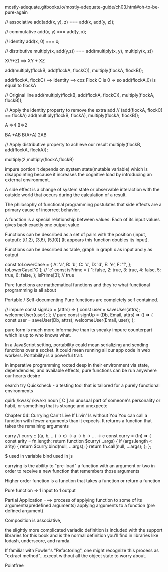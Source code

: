 mostly-adequate.gitbooks.io/mostly-adequate-guide/ch03.html#oh-to-be-pure-again

//	associative
add(add(x,	y),	z)	===	add(x,	add(y,	z));


//	commutative
add(x,	y)	===	add(y,	x);


//	identity
add(x,	0)	===	x;


//	distributive
multiply(x,	add(y,z))	===	add(multiply(x,	y),	multiply(x,	z))

X(Y+Z) ==> XY + XZ



add(multiply(flockB,	add(flockA,	flockC)),	multiply(flockA,	flockB));


add(flockA,	flockC) ==> Identity ==> coz Flock C is 0 => so add(flockA,0) is equal to flockA

//	Original	line
add(multiply(flockB,	add(flockA,	flockC)),	multiply(flockA,	flockB));


//	Apply	the	identity	property	to	remove	the	extra	add
//	(add(flockA,	flockC)	==	flockA)
add(multiply(flockB,	flockA),	multiply(flockA,	flockB));


A =>4 
B=>2

BA +AB
B(A+A)
2AB

//	Apply	distributive	property	to	achieve	our	result
multiply(flockB,	add(flockA,	flockA));

multiply(2,multiply(flockA,flockB)


impure portion 
it	depends	on	system	state(mutable variable)	which	is	disappointing	because	it
increases	the	cognitive	load	by	introducing	an	external	environment.


A	side	effect	is	a	change	of	system	state	or	observable	interaction	with	the	outside
world	that	occurs	during	the	calculation	of	a	result.

The	philosophy	of	functional	programming	postulates	that	side	effects	are	a	primary
cause	of	incorrect	behavior.


A	function	is	a	special	relationship	between	values:	Each	of	its	input	values	gives	back
exactly	one	output	value


Functions	can	be	described	as	a	set	of	pairs	with	the	position	(input,	output):		[(1,2),	(3,6),
(5,10)]		(It	appears	this	function	doubles	its	input).


Functions	can	be	described	as table, graph
in graph x as input and y as output


const	toLowerCase	=	{
		A:	'a',
		B:	'b',
		C:	'c',
		D:	'd',
		E:	'e',
		F:	'f',
};
toLowerCase['C'];	//	'c'
const	isPrime	=	{
		1:	false,
		2:	true,
		3:	true,
		4:	false,
		5:	true,
		6:	false,
};
isPrime[3];	//	true

Pure	functions	are	mathematical	functions	and	they're	what
functional	programming	is	all	about

Portable	/	Self-documenting
Pure	functions	are	completely	self	contained.


//	impure
const	signUp	=	(attrs)	=>	{
		const	user	=	saveUser(attrs);
		welcomeUser(user);
};
//	pure
const	signUp	=	(Db,	Email,	attrs)	=>	()	=>	{
		const	user	=	saveUser(Db,	attrs);
		welcomeUser(Email,	user);
};

pure	form	is	much	more	informative	than	its	sneaky	impure
counterpart	which	is	up	to	who	knows	what.

In	a	JavaScript	setting,	portability	could	mean	serializing	and	sending	functions	over	a
socket.	It	could	mean	running	all	our	app	code	in	web	workers.	Portability	is	a	powerful	trait.

in	imperative	programming	rooted	deep	in
their	environment	via	state,	dependencies,	and	available	effects,	pure	functions	can	be	run
anywhere	our	hearts	desire


search try	Quickcheck	-	a	testing
tool	that	is	tailored	for	a	purely	functional	environments

quirk   /kwɜk/ /kwɝk/  noun   [ C  ] 
an unusual part of someone's personality or habit, or something that is strange and unexpecte 

Chapter	04:	Currying
Can't	Live	If	Livin'	Is	without	You
You	can	call	a	function	with	fewer	arguments	than	it	expects.	It
returns	a	function	that	takes	the	remaining	arguments

curry
//	curry	::	((a,	b,	...)	->	c)	->	a	->	b	->	...	->	c
const	curry	=	(fn)	=>	{
		const	arity	=	fn.length;
		return	function	$curry(...args)	{
				if	(args.length	<	arity)	{
						return	$curry.bind(null,	...args);
				}
				return	fn.call(null,	...args);
		};
};


$ used in variable
bind used in js

currying is	the	ability	to	"pre-load"	a	function	with	an	argument	or	two	in
order	to	receive	a	new	function	that	remembers	those	arguments

Higher order function is a function that takes a function or return a function

Pure function => 1 input to 1 output

Partial Application ===>
process of applying function to some of its arguments(predefined arguments)
applying arguments to a function (pre defined argument)

Composition	is	associative,	

the	slightly	more	complicated	variadic	definition	is	included	with	the
support	libraries	for	this	book	and	is	the	normal	definition	you'll	find	in	libraries	like	lodash,
underscore,	and	ramda.

If familiar	with	Fowler's	"Refactoring",	one	might	recognize	this	process	as	"extract
method"...except	without	all	the	object	state	to	worry	about.

Pointfree
